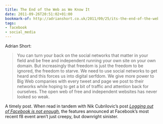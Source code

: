 ```yaml
---
title: The End of the Web as We Know It
date: 2011-09-26T20:51:02+01:00
bookmark-of: http://adrianshort.co.uk/2011/09/25/its-the-end-of-the-web-as-we-know-it/
tags:
- facebook
- social_media
---
```

Adrian Short:

> You can turn your back on the social networks that matter in your field and be free and independent running your own site on your own domain. But increasingly that freedom is just the freedom to be ignored, the freedom to starve. We need to use social networks to get heard and this forces us into digital serfdom. We give more power to Big Web companies with every tweet and page we post to their networks while hoping to get a bit of traffic and attention back for ourselves. The open web of free and independent websites has never looked so weak.

A timely post. When read in tandem with Nik Cubrilovic’s post <cite>[Logging out of Facebook is not enough][1]</cite>, the features announced at Facebook’s most recent f8 event aren’t just creepy, but downright sinister.

[1]: http://nikcub.appspot.com/logging-out-of-facebook-is-not-enough
